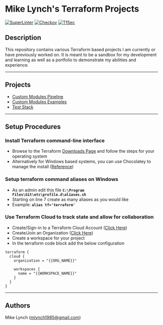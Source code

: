 # Mike Lynch's Terraform Projects

[![SuperLinter](https://github.com/mlynch1985/terraform/actions/workflows/superlinter.yaml/badge.svg?branch=main)](https://github.com/mlynch1985/terraform/actions/workflows/superlinter.yaml)
[![Checkov](https://github.com/mlynch1985/terraform/actions/workflows/checkov.yaml/badge.svg?branch=main)](https://github.com/mlynch1985/terraform/actions/workflows/checkov.yaml)
[![TfSec](https://github.com/mlynch1985/terraform/actions/workflows/tfsec.yaml/badge.svg?branch=main)](https://github.com/mlynch1985/terraform/actions/workflows/tfsec.yaml)

## Description

This repository contains various Terraform based projects I am currently or have previously worked on. It is meant to be a sandbox for my development and learning as well as a portfolio to demonstrate my abilities and experience.

----

## Projects

- [Custom Modules Pipeline](https://github.com/mlynch1985/terraform/tree/main/custom-modules-pipeline)
- [Custom Modules Examples](https://github.com/mlynch1985/terraform/tree/main/custom-modules-examples)
- [Test Stack](https://github.com/mlynch1985/terraform/tree/main/test-stack)

----

## Setup Procedures

### Install Terraform command-line interface

- Browse to the Terraform [Downloads Page](https://www.terraform.io/downloads) and follow the steps for your operating system
- Alternatively for Windows based systems, you can use Chocolatey to manage the install ([Reference](https://community.chocolatey.org/packages/terraform))

### Setup terraform command aliases on Windows

- As an admin edit this file **`C:\Program Files\Git\etc\profile.d\aliases.sh`**
- Starting on line 7 create as many aliases as you would like
- Example: **`alias tf='terraform'`**

### Use Terraform Cloud to track state and allow for collaboration

- Create/Sign-in to a Terraform Cloud Account ([Click Here](https://app.terraform.io/session))
- Create/Join an Organization ([Click Here](https://app.terraform.io/app/settings/organizations))
- Create a workspace for your project
- In the terraform code block add the below configuration

```hcl
terraform {
  cloud {
    organization = "{{ORG_NAME}}"

    workspaces {
      name = "{{WORKSPACE_NAME}}"
    }
  }
}
```

----

## Authors

Mike Lynch (mlynch1985@gmail.com)
